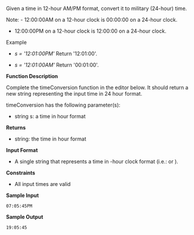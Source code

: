 Given a time in 12-hour AM/PM format, convert it to military (24-hour) time.

Note: - 12:00:00AM on a 12-hour clock is 00:00:00 on a 24-hour clock.
- 12:00:00PM on a 12-hour clock is 12:00:00 on a 24-hour clock.

Example

* *s = '12:01:00PM'*
Return '12:01:00'.

* *s = '12:01:00AM'*
Return '00:01:00'.

**Function Description**

Complete the timeConversion function in the editor below. It should return a new string representing the input time in 24 hour format.

timeConversion has the following parameter(s):

* string s: a time in  hour format

**Returns**

* string: the time in  hour format

**Input Format**

* A single string  that represents a time in -hour clock format (i.e.:  or ).

**Constraints**

* All input times are valid

**Sample Input**
```
07:05:45PM
```

**Sample Output**
```
19:05:45
```


